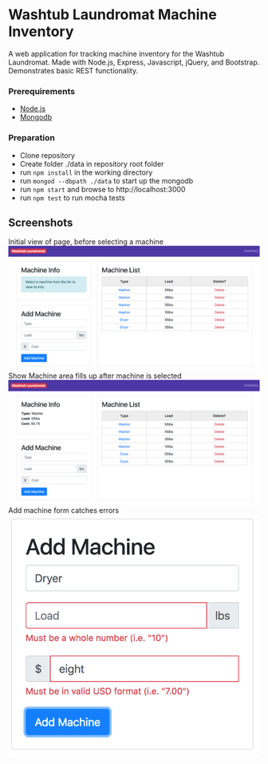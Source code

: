 # Washtub Laundromat Machine Inventory

A web application for tracking machine inventory for the Washtub Laundromat. Made with Node.js, Express, Javascript, jQuery, and Bootstrap. Demonstrates basic REST functionality.

### Prerequirements
* [Node.js](https://nodejs.org/en/download/)
* [Mongodb](https://www.mongodb.org/downloads#production)

### Preparation
* Clone repository
* Create folder ./data in repository root folder
* run ``` npm install ``` in the working directory
* run ``` mongod --dbpath ./data ``` to start up the mongodb
* run ``` npm start ``` and browse to http://localhost:3000
* run ``` npm test ``` to run mocha tests

## Screenshots

Initial view of page, before selecting a machine
![Initial view of page](./screenshots/InitialIndex.png)
Show Machine area fills up after machine is selected
![After adding machines](./screenshots/Index.png)
Add machine form catches errors
![Form catches errors](./screenshots/AddMachineErrors.png)
